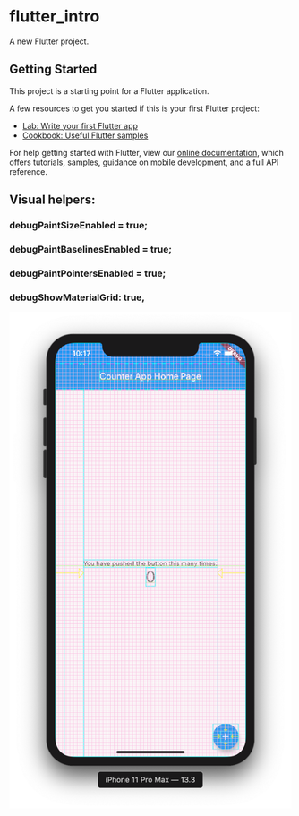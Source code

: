 # flutter_intro

A new Flutter project.

## Getting Started

This project is a starting point for a Flutter application.

A few resources to get you started if this is your first Flutter project:

- [Lab: Write your first Flutter app](https://flutter.dev/docs/get-started/codelab)
- [Cookbook: Useful Flutter samples](https://flutter.dev/docs/cookbook)

For help getting started with Flutter, view our
[online documentation](https://flutter.dev/docs), which offers tutorials,
samples, guidance on mobile development, and a full API reference.


## Visual helpers:
###  debugPaintSizeEnabled = true;
### debugPaintBaselinesEnabled = true;
### debugPaintPointersEnabled = true;


### debugShowMaterialGrid: true,

![](https://github.com/ram4ik/flutter_intro/blob/master/Screenshot%202020-02-03%20at%2022.17.39.png)
